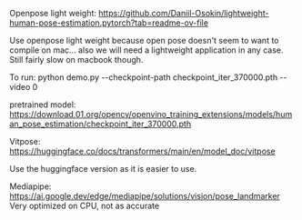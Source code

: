 Openpose light weight: https://github.com/Daniil-Osokin/lightweight-human-pose-estimation.pytorch?tab=readme-ov-file

Use openpose light weight because open pose doesn't seem to want to compile on mac... also we will need a lightweight application in any case. Still fairly slow on macbook though.

To run: python demo.py --checkpoint-path checkpoint_iter_370000.pth --video 0

pretrained model: https://download.01.org/opencv/openvino_training_extensions/models/human_pose_estimation/checkpoint_iter_370000.pth

Vitpose: https://huggingface.co/docs/transformers/main/en/model_doc/vitpose

Use the huggingface version as it is easier to use. 

Mediapipe: https://ai.google.dev/edge/mediapipe/solutions/vision/pose_landmarker
Very optimized on CPU, not as accurate